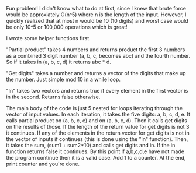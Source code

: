Fun problem! I didn't know what to do at first, since I knew that brute force would be approxiately O(n^5) where n is the length of the input. However, I quickly realized that at most n would be 10 (10 digits) and worst case would be only 10^5 or 100,000 operations which is great!

I wrote some helper functions first. 

"Partial product" takes 4 numbers and returns product the first 3 numbers as a combined 3 digit number (a, b, c, becomes abc) and the fourth number. So if it takes in (a, b, c, d) it returns abc * d.

"Get digits" takes a number and returns a vector of the digits that make up the number. Just simple mod 10 in a while loop.

"In" takes two vectors and returns true if every element in the first vector is in the second. Returns false otherwise.

The main body of the code is just 5 nested for loops iterating through the vector of input values. In each iteration, it takes the five digits: a, b, c, d, e. It calls partial product on (a, b, c, e) and on (a, b, c, d). Then it calls get digits on the results of those. If the length of the return value for get digits is not 3 it continues. If any of the elements in the return vector for get digits is not in the vector of inputs if continues (this is done using the "in" function). Then, it takes the sum, (sum1 + sum2*10) and calls get digits and in. If the in function returns false it continues. By this point if a,b,c,d,e have not made the program continue then it is a valid case. Add 1 to a counter. At the end, print counter and you're done.
